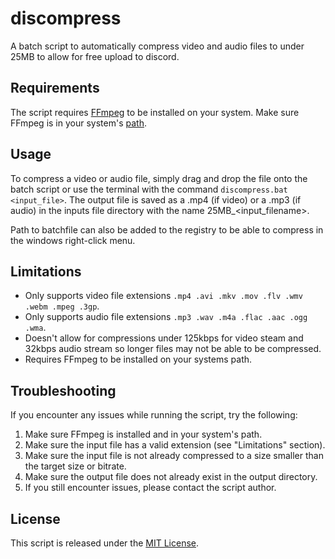 # discompress

A batch script to automatically compress video and audio files to under 25MB to allow for free upload to discord.

## Requirements

The script requires [FFmpeg](https://ffmpeg.org/download.html) to be installed on your system. Make sure FFmpeg is in your system's [path](https://phoenixnap.com/kb/ffmpeg-windows#ftoc-heading-4).

## Usage

To compress a video or audio file, simply drag and drop the file onto the batch script or use the terminal with the command `discompress.bat <input_file>`.
The output file is saved as a .mp4 (if video) or a .mp3 (if audio) in the inputs file directory with the name 25MB_<input_filename>.

Path to batchfile can also be added to the registry to be able to compress in the windows right-click menu.

## Limitations

- Only supports video file extensions `.mp4 .avi .mkv .mov .flv .wmv .webm .mpeg .3gp`.
- Only supports audio file extensions `.mp3 .wav .m4a .flac .aac .ogg .wma`.
- Doesn't allow for compressions under 125kbps for video steam and 32kbps audio stream so longer files may not be able to be compressed.
- Requires FFmpeg to be installed on your systems path.

## Troubleshooting

If you encounter any issues while running the script, try the following:

1. Make sure FFmpeg is installed and in your system's path.
2. Make sure the input file has a valid extension (see "Limitations" section).
3. Make sure the input file is not already compressed to a size smaller than the target size or bitrate.
4. Make sure the output file does not already exist in the output directory.
5. If you still encounter issues, please contact the script author.

## License

This script is released under the [MIT License](https://opensource.org/licenses/MIT).
